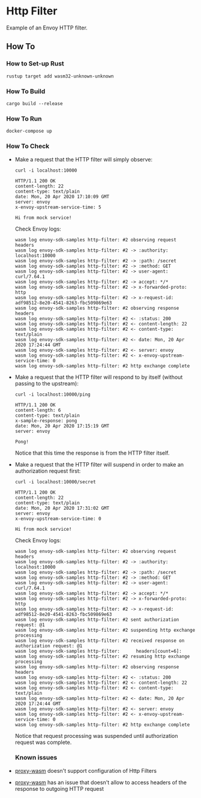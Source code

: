 # Http Filter

Example of an Envoy HTTP filter.

## How To

### How to Set-up Rust

```shell
rustup target add wasm32-unknown-unknown
```

### How To Build

```shell
cargo build --release
```

### How To Run

```shell
docker-compose up
```

### How To Check

* Make a request that the HTTP filter will simply observe:
  ```shell
  curl -i localhost:10000

  HTTP/1.1 200 OK
  content-length: 22
  content-type: text/plain
  date: Mon, 20 Apr 2020 17:10:09 GMT
  server: envoy
  x-envoy-upstream-service-time: 5

  Hi from mock service!
  ```

  Check Envoy logs:
  ```shell
  wasm log envoy-sdk-samples http-filter: #2 observing request headers
  wasm log envoy-sdk-samples http-filter: #2 -> :authority: localhost:10000
  wasm log envoy-sdk-samples http-filter: #2 -> :path: /secret
  wasm log envoy-sdk-samples http-filter: #2 -> :method: GET
  wasm log envoy-sdk-samples http-filter: #2 -> user-agent: curl/7.64.1
  wasm log envoy-sdk-samples http-filter: #2 -> accept: */*
  wasm log envoy-sdk-samples http-filter: #2 -> x-forwarded-proto: http
  wasm log envoy-sdk-samples http-filter: #2 -> x-request-id: adf98512-8e20-4541-8263-fbc509869e63
  wasm log envoy-sdk-samples http-filter: #2 observing response headers
  wasm log envoy-sdk-samples http-filter: #2 <- :status: 200
  wasm log envoy-sdk-samples http-filter: #2 <- content-length: 22
  wasm log envoy-sdk-samples http-filter: #2 <- content-type: text/plain
  wasm log envoy-sdk-samples http-filter: #2 <- date: Mon, 20 Apr 2020 17:24:44 GMT
  wasm log envoy-sdk-samples http-filter: #2 <- server: envoy
  wasm log envoy-sdk-samples http-filter: #2 <- x-envoy-upstream-service-time: 0
  wasm log envoy-sdk-samples http-filter: #2 http exchange complete
  ```

* Make a request that the HTTP filter will respond to by itself (without passing to the upstream):
  ```shell
  curl -i localhost:10000/ping

  HTTP/1.1 200 OK
  content-length: 6
  content-type: text/plain
  x-sample-response: pong
  date: Mon, 20 Apr 2020 17:15:19 GMT
  server: envoy

  Pong!
  ```

  Notice that this time the response is from the HTTP filter itself.

* Make a request that the HTTP filter will suspend in order to make an authorization request first:
  ```shell
  curl -i localhost:10000/secret

  HTTP/1.1 200 OK
  content-length: 22
  content-type: text/plain
  date: Mon, 20 Apr 2020 17:31:02 GMT
  server: envoy
  x-envoy-upstream-service-time: 0

  Hi from mock service!
  ```

  Check Envoy logs:
  ```shell
  wasm log envoy-sdk-samples http-filter: #2 observing request headers
  wasm log envoy-sdk-samples http-filter: #2 -> :authority: localhost:10000
  wasm log envoy-sdk-samples http-filter: #2 -> :path: /secret
  wasm log envoy-sdk-samples http-filter: #2 -> :method: GET
  wasm log envoy-sdk-samples http-filter: #2 -> user-agent: curl/7.64.1
  wasm log envoy-sdk-samples http-filter: #2 -> accept: */*
  wasm log envoy-sdk-samples http-filter: #2 -> x-forwarded-proto: http
  wasm log envoy-sdk-samples http-filter: #2 -> x-request-id: adf98512-8e20-4541-8263-fbc509869e63
  wasm log envoy-sdk-samples http-filter: #2 sent authorization request: @1
  wasm log envoy-sdk-samples http-filter: #2 suspending http exchange processing
  wasm log envoy-sdk-samples http-filter: #2 received response on authorization request: @1
  wasm log envoy-sdk-samples http-filter:      headers[count=6]:
  wasm log envoy-sdk-samples http-filter: #2 resuming http exchange processing
  wasm log envoy-sdk-samples http-filter: #2 observing response headers
  wasm log envoy-sdk-samples http-filter: #2 <- :status: 200
  wasm log envoy-sdk-samples http-filter: #2 <- content-length: 22
  wasm log envoy-sdk-samples http-filter: #2 <- content-type: text/plain
  wasm log envoy-sdk-samples http-filter: #2 <- date: Mon, 20 Apr 2020 17:24:44 GMT
  wasm log envoy-sdk-samples http-filter: #2 <- server: envoy
  wasm log envoy-sdk-samples http-filter: #2 <- x-envoy-upstream-service-time: 0
  wasm log envoy-sdk-samples http-filter: #2 http exchange complete
  ```

  Notice that request processing was suspended until authorization request was complete.

  ### Known issues

* [proxy-wasm](https://github.com/proxy-wasm/proxy-wasm-rust-sdk) doesn't support configuration of Http Filters
* [proxy-wasm](https://github.com/proxy-wasm/proxy-wasm-rust-sdk) has an issue that doesn't allow to access headers of the response to outgoing HTTP request
